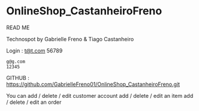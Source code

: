 # OnlineShop_CastanheiroFreno
READ ME

Technospot by Gabrielle Freno & Tiago Castanheiro

Login : t@t.com 
	56789

	g@g.com
	12345

GITHUB :
https://github.com/GabrielleFreno01/OnlineShop_CastanheiroFreno.git

You can add / delete / edit customer account
	add / delete / edit an item
	add / delete / edit an order
